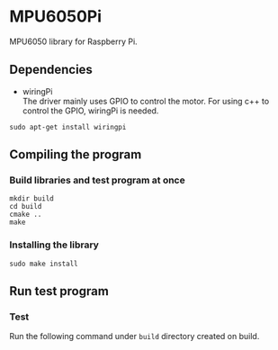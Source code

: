 # MPU6050Pi

MPU6050 library for Raspberry Pi.

## Dependencies
- wiringPi
<br>The driver mainly uses GPIO to control the motor. For using c++ to control the GPIO, wiringPi is needed.
```
sudo apt-get install wiringpi
```

## Compiling the program
### Build libraries and test program at once
```
mkdir build
cd build
cmake ..
make
```

### Installing the library
```
sudo make install
```

## Run test program
### Test
Run the following command under `build` directory created on build.
```

```
